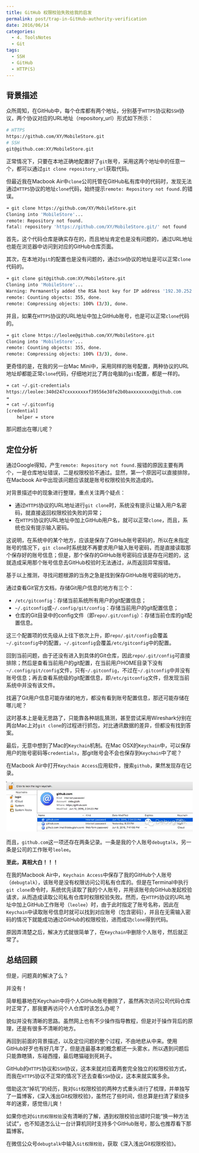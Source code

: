 ```yaml
---
title: GitHub 权限校验失败给我的启发
permalink: post/trap-in-GitHub-authority-verification
date: 2016/06/14
categories:
  - 4. ToolsNotes
  - Git
tags:
  - SSH
  - GitHub
  - HTTP(S)
---
```


## 背景描述

众所周知，在GitHub中，每个仓库都有两个地址，分别基于`HTTPS`协议和`SSH`协议，两个协议对应的URL地址（repository_url）形式如下所示：

```bash
# HTTPS
https://github.com/XY/MobileStore.git
# SSH
git@github.com:XY/MobileStore.git
```

正常情况下，只要在本地正确地配置好了`git`账号，采用这两个地址中的任意一个，都可以通过`git clone repository_url`获取代码。

但最近我在Macbook Air中`clone`公司托管在GitHub私有库中的代码时，发现无法通过`HTTPS`协议的地址`clone`代码，始终提示`remote: Repository not found.`的错误。

```bash
➜ git clone https://github.com/XY/MobileStore.git
Cloning into 'MobileStore'...
remote: Repository not found.
fatal: repository 'https://github.com/XY/MobileStore.git/' not found
```

首先，这个代码仓库是确实存在的，而且地址肯定也是没有问题的，通过URL地址也能在浏览器中访问到对应的GitHub仓库页面。

其次，在本地对`git`的配置也是没有问题的，通过`SSH`协议的地址是可以正常`clone`代码的。

```bash
➜ git clone git@github.com:XY/MobileStore.git
Cloning into 'MobileStore'...
Warning: Permanently added the RSA host key for IP address '192.30.252.131' to the list of known hosts.
remote: Counting objects: 355, done.
remote: Compressing objects: 100% (3/3), done.
```

并且，如果在`HTTPS`协议的URL地址中加上GitHub账号，也是可以正常`clone`代码的。

```bash
➜ git clone https://leolee@github.com/XY/MobileStore.git
Cloning into 'MobileStore'...
remote: Counting objects: 355, done.
remote: Compressing objects: 100% (3/3), done.
```

更奇怪的是，在我的另一台Mac Mini中，采用同样的账号配置，两种协议的URL地址却都能正常`clone`代码，仔细地对比了两台电脑的`git`配置，都是一样的。

```bash
➜ cat ~/.git-credentials
https://leolee:340d247cxxxxxxxxf39556e38fe2b0baxxxxxxxx@github.com
➜
➜ cat ~/.gitconfig
[credential]
	helper = store
```

那问题出在哪儿呢？

## 定位分析

通过Google得知，产生`remote: Repository not found.`报错的原因主要有两个，一是仓库地址错误，二是权限校验不通过。显然，第一个原因可以直接排除，在Macbook Air中出现该问题应该就是账号权限校验失败造成的。

对背景描述中的现象进行整理，重点关注两个疑点：

- 通过`HTTPS`协议的URL地址进行`git clone`时，系统没有提示让输入用户名密码，就直接返回权限校验失败的异常；
- 在`HTTPS`协议的URL地址中加上GitHub用户名，就可以正常`clone`，而且，系统也没有提示输入密码。

这说明，在系统中的某个地方，应该是保存了GitHub账号密码的，所以在未指定账号的情况下，`git clone`时系统就不再要求用户输入账号密码，而是直接读取那个保存好的账号信息；但是，那个保存的GitHub账号密码应该是存在问题的，这就造成采用那个账号信息去GitHub校验时无法通过，从而返回异常报错。

基于以上推测，寻找问题根源的当务之急是找到保存GitHub账号密码的地方。

通过查看Git官方文档，存储Git用户信息的地方有三个：

- `/etc/gitconfig`：存储当前系统所有用户的git配置信息；
- `~/.gitconfig`或`~/.config/git/config`：存储当前用户的git配置信息；
- 仓库的Git目录中的config文件（即`repo/.git/config`）：存储当前仓库的git配置信息。

这三个配置项的优先级从上往下依次上升，即`repo/.git/config`会覆盖`~/.gitconfig`中的配置，`~/.gitconfig`会覆盖`/etc/gitconfig`中的配置。

回到当前问题，由于还没有进入到具体的Git仓库，因此`repo/.git/config`可直接排除；然后是查看当前用户的git配置，在当前用户HOME目录下没有`~/.config/git/config`文件，只有`~/.gitconfig`，不过在`~/.gitconfig`中并没有账号信息；再去查看系统级的git配置信息，即`/etc/gitconfig`文件，但发现当前系统中并没有该文件。

找遍了Git用户信息可能存储的地方，都没有看到账号配置信息，那还可能存储在哪儿呢？

这时基本上是毫无思路了，只能靠各种胡乱猜测，甚至尝试采用Wireshark分别在两台Mac上对`git clone`的过程进行抓包，对比通讯数据的差异，但都没有找到答案。

最后，无意中想到了Mac的`Keychain`机制。在Mac OSX的`Keychain`中，可以保存用户的账号密码等`credentials`，那git账号会不会也保存到`Keychain`中了呢？

在Macbook Air中打开`Keychain Access`应用软件，搜索`github`，果然发现存在记录。

![Mac Keychain of GitHub](/images/Mac_Keychain_GitHub.jpg)

而且，`github.com`这一项还存在两条记录。一条是我的个人账号`debugtalk`，另一条是公司的工作账号`leolee`。

**至此，真相大白！！！**

在我的Macbook Air中，`Keychain Access`中保存了我的GitHub个人账号（`debugtalk`），该账号是没有权限访问公司私有仓库的。但是在Terminal中执行`git clone`命令时，系统优先读取了我的个人账号，并用该账号向GitHub发起校验请求，从而造成读取公司私有仓库时权限校验失败。然而，在`HTTPS`协议的URL地址中加上GitHub工作账号（`leolee`）时，由于此时指定了账号名称，因此在`Keychain`中读取账号信息时就可以找到对应账号（包含密码），并且在无需输入密码的情况下就能成功通过GitHub的权限校验，进而成功`clone`得到代码。

原因弄清楚之后，解决方式就很简单了，在`Keychain`中删除个人账号，然后就正常了。

## 总结回顾

但是，问题真的解决了么？

并没有！

简单粗暴地在Keychain中将个人GitHub账号删除了，虽然再次访问公司代码仓库时正常了，那我要再访问个人仓库时该怎么办呢？

貌似并没有清晰的思路。虽然网上也有不少操作指导教程，但是对于操作背后的原理，还是有很多不清晰的地方。

再回到前面的背景描述，以及定位问题的整个过程，不由地悲从中来。使用GitHub好歹也有好几年了，但是连最基本的概念都还一头雾水，所以遇到问题后只能靠瞎猜，东碰西撞，最后瞎猫碰到死耗子。

GitHub的`HTTPS`协议和`SSH`协议，这本来就对应着两套完全独立的权限校验方式，而我在`HTTPS`协议不正常的情况下还去查看`SSH`协议，这本来就实属多余。

借助这次“掉坑”的经历，我对`Git`权限校验的两种方式重头进行了梳理，并单独写了一篇博客，《深入浅出Git权限校验》，虽然花了些时间，但总算是扫清了萦绕多年的迷雾，感觉倍儿爽！

如果你也对`Git的权限校验`没有清晰的了解，遇到权限校验出错时只能“换一种方法试试”，也不知道怎么让一台计算机同时支持多个GitHub账号，那么也推荐看下那篇博客。

在微信公众号`debugtalk`中输入`Git权限校验`，获取《深入浅出Git权限校验》。
